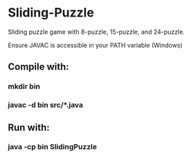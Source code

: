 # Sliding-Puzzle
Sliding puzzle game with 8-puzzle, 15-puzzle, and 24-puzzle.

Ensure JAVAC is accessible in your PATH variable (Windows)

## Compile with:
### mkdir bin
### javac -d bin src/*.java

## Run with:
### java -cp bin SlidingPuzzle
